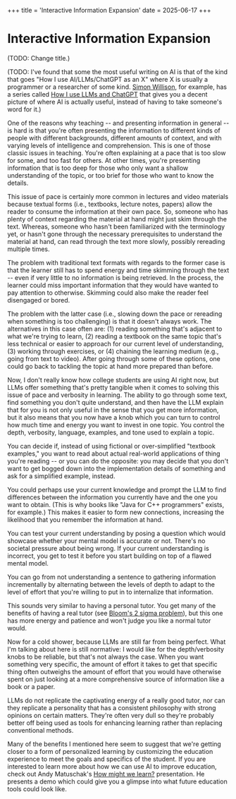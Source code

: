 +++ 
title = 'Interactive Information Expansion'
date = 2025-06-17
+++ 

# Interactive Information Expansion
 
(TODO: Change title.) 
 
(TODO: I've found that some the most useful writing on AI is that of the kind that goes "How I use
AI/LLMs/ChatGPT as an X" where X is usually a programmer or a researcher of some kind. 
[Simon Willison](https://simonwillison.net/series/using-llms/), for example, has a series called [How I use LLMs and ChatGPT](https://simonwillison.net/series/using-llms/)
that gives you a decent picture of where AI is actually useful, instead of having to take someone's
word for it.)

One of the reasons why teaching -- and presenting information in general -- is hard is that you're
often presenting the information to different kinds of people with different backgrounds, different
amounts of context, and with varying levels of intelligence and comprehension. This is one of those
classic issues in teaching. You're often explaining at a pace that is too slow for some, and too
fast for others. At other times, you're presenting information that is too deep for those who only
want a shallow understanding of the topic, or too brief for those who want to know the details.

This issue of pace is certainly more common in lectures and video materials because textual forms
(i.e., textbooks, lecture notes, papers) allow the reader to consume the information at their own
pace. So, someone who has plenty of context regarding the material at hand might just skim through
the text. Whereas, someone who hasn't been familiarized with the terminology yet, or hasn't gone
through the necessary prerequisites to understand the material at hand, can read through the text
more slowly, possibly rereading multiple times.

The problem with traditional text formats with regards to the former case is that the learner still
has to spend energy and time skimming through the text -- even if very little to no information is
being retrieved. In the process, the learner could miss important information that they would have
wanted to pay attention to otherwise. Skimming could also make the reader feel disengaged or bored.

The problem with the latter case (i.e., slowing down the pace or rereading when something is too
challenging) is that it doesn't always work. The alternatives in this case often are: (1) reading
something that's adjacent to what we're trying to learn, (2) reading a textbook on the same topic
that's less technical or easier to approach for our current level of understanding, (3) working
through exercises, or (4) chaining the learning medium (e.g., going from text to video). After going
through some of these options, one could go back to tackling the topic at hand more prepared than
before.

Now, I don't really know how college students are using AI right now, but LLMs offer something
that's pretty tangible when it comes to solving this issue of pace and verbosity in learning. The
ability to go through some text, find something you don't quite understand, and then have the LLM
explain that for you is not only useful in the sense that you get more information, but it also
means that you now have a knob which you can turn to control how much time and energy you want to
invest in one topic. You control the depth, verbosity, language, examples, and tone used to explain
a topic. 

You can decide if, instead of using fictional or over-simplified "textbook examples," you want to
read about actual real-world applications of thing you're reading -- or you can do the opposite: you
may decide that you don't want to get bogged down into the implementation details of something and
ask for a simplified example, instead. 

You could perhaps use your current knowledge and prompt the LLM to find differences between the
information you currently have and the one you want to obtain. (This is why books like "Java for C++
programmers" exists, for example.) This makes it easier to form new connections, increasing the
likelihood that you remember the information at hand.

You can test your current understanding by posing a question which would showcase whether your
mental model is accurate or not. There's no societal pressure about being wrong. If your current
understanding is incorrect, you get to test it before you start building on top of a flawed mental
model.

You can go from not understanding a sentence to gathering information incrementally by alternating
between the levels of depth to adapt to the level of effort that you're willing to put in to
internalize that information. 

This sounds very similar to having a personal tutor. You get many of the
benefits of having a real tutor (see [Bloom's 2 sigma problem](https://en.wikipedia.org/wiki/Bloom's_2_sigma_problem)), 
but this one has more energy and patience and won't judge you like a normal tutor would.

Now for a cold shower, because LLMs are still far from being perfect. What I'm talking about here is
still normative: I would like for the depth/verbosity knobs to be reliable, but that's not always
the case. When you want something very specific, the amount of effort it takes to get that specific
thing often outweighs the amount of effort that you would have otherwise spent on just looking at a
more comprehensive source of information like a book or a paper.

LLMs do not replicate the captivating energy of a really good tutor, nor can they replicate a
personality that has a consistent philosophy with strong opinions on certain matters. They're often
very dull so they're probably better off being used as tools for enhancing learning rather than
replacing conventional methods.

Many of the benefits I mentioned here seem to suggest that we're getting closer to a form of
personalized learning by customizing the education experience to meet the goals and specifics of
the student. If you are interested to learn more about how we can use AI to improve education,
check out Andy Matuschak's [How might we learn?](https://andymatuschak.org/hmwl) presentation. 
He presents a demo which could give you a glimpse into what future education tools could look like.


